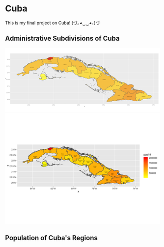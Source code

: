 # Cuba

This is my final project on Cuba! (づ｡◕‿‿◕｡)づ

## Administrative Subdivisions of Cuba

![](adms.png)
![](cuba.png)

## Population of Cuba's Regions

